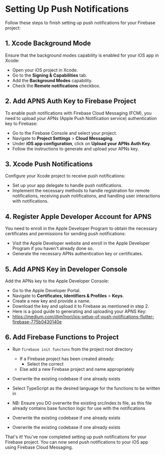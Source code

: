 # Setting Up Push Notifications

Follow these steps to finish setting up push notifications for your Firebase project:

## 1. Xcode Background Mode

Ensure that the background modes capability is enabled for your iOS app in Xcode:

- Open your iOS project in Xcode.
- Go to the **Signing & Capabilities** tab.
- Add the **Background Modes** capability.
- Check the **Remote notifications** checkbox.

## 2. Add APNS Auth Key to Firebase Project

To enable push notifications with Firebase Cloud Messaging (FCM), you need to upload your APNs (Apple Push Notification service) authentication key to Firebase:

- Go to the Firebase Console and select your project.
- Navigate to **Project Settings** > **Cloud Messaging**.
- Under **iOS app configuration**, click on **Upload your APNs Auth Key**.
- Follow the instructions to generate and upload your APNs key.

## 3. Xcode Push Notifications

Configure your Xcode project to receive push notifications:

- Set up your app delegate to handle push notifications.
- Implement the necessary methods to handle registration for remote notifications, receiving push notifications, and handling user interactions with notifications.

## 4. Register Apple Developer Account for APNS

You need to enroll in the Apple Developer Program to obtain the necessary certificates and permissions for sending push notifications:

- Visit the Apple Developer website and enroll in the Apple Developer Program if you haven't already done so.
- Generate the necessary APNs authentication key or certificates.

## 5. Add APNS Key in Developer Console

Add the APNs key to the Apple Developer Console:

- Go to the Apple Developer Portal.
- Navigate to **Certificates, Identifiers & Profiles** > **Keys**.
- Create a new key and provide a name.
- Download the key and upload it to Firebase as mentioned in step 2.
- Here is a good guide to generating and uploading your APNS Key:
- https://medium.com/@m1nori/ios-setup-of-push-notifications-flutter-firebase-775b0430140e

## 6. Add Firebase Functions to Project

- Run `firebase init functons` from the project root directory

  - If a Firebase project has been created already:
    - Select the correct
  - Else add a new Firebase project and name appropriately

- Overwrite the existing codebase if one already exists
- Select TypeScript as the desired language for the functions to be written in
- NB: Ensure you DO overwrite the existing src/index.ts file, as this file already contains base function logic for use with the notifications
- Overwrite the existing codebase if one already exists
- Overwrite the existing codebase if one already exists

That's it! You've now completed setting up push notifications for your Firebase project. You can now send push notifications to your iOS app using Firebase Cloud Messaging.

